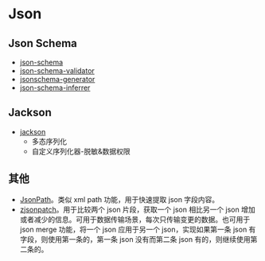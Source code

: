 # Json

## Json Schema

* [json-schema](https://json-schema.org/)
* [json-schema-validator](https://github.com/networknt/json-schema-validator)
* [jsonschema-generator](https://github.com/victools/jsonschema-generator)
* [json-schema-inferrer](https://github.com/saasquatch/json-schema-inferrer)

## Jackson

* [jackson](https://github.com/FasterXML/jackson)
  * 多态序列化
  * 自定义序列化器-脱敏&数据权限

## 其他

* [JsonPath](https://github.com/json-path/JsonPath)。类似 xml path 功能，用于快速提取 json 字段内容。
* [zjsonpatch](https://github.com/flipkart-incubator/zjsonpatch)。用于比较两个 json 片段，获取一个 json 相比另一个 json 增加或者减少的信息。可用于数据传输场景，每次只传输变更的数据。也可用于 json merge 功能，将一个 json 应用于另一个 json，实现如果第一条 json 有字段，则使用第一条的，第一条 json 没有而第二条 json 有的，则继续使用第二条的。
